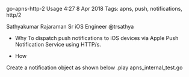 go-apns-http-2
Usage
4:27 8 Apr 2018
Tags: apns, push, notifications, http/2

Sathyakumar Rajaraman
Sr iOS Engineer
@trsathya

* Why
To dispatch push notifications to iOS devices via Apple Push Notification Service using HTTP/s.

* How

Create a notification object as shown below
.play apns_internal_test.go



